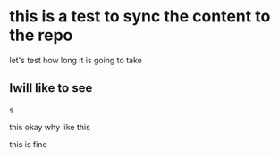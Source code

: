 # this is a test to sync the content to the repo



let's test how long it is going to take 
## Iwill like to see
s

this okay why like this

this is fine

